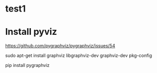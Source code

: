 
# test1
# Install pyviz
https://github.com/pygraphviz/pygraphviz/issues/54

sudo apt-get install graphviz libgraphviz-dev graphviz-dev pkg-config
<p>
pip install pygraphviz
